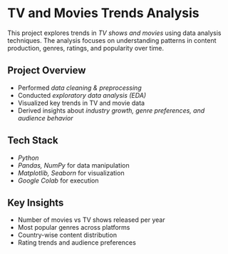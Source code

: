 #  TV and Movies Trends Analysis  

This project explores trends in *TV shows and movies* using data analysis techniques. The analysis focuses on understanding patterns in content production, genres, ratings, and popularity over time.  

##  Project Overview  
- Performed *data cleaning & preprocessing*  
- Conducted *exploratory data analysis (EDA)*  
- Visualized key trends in TV and movie data  
- Derived insights about *industry growth, genre preferences, and audience behavior*  

##  Tech Stack  
- *Python*  
- *Pandas, NumPy* for data manipulation  
- *Matplotlib, Seaborn* for visualization  
- *Google Colab* for execution  
## Key Insights  
-  Number of movies vs TV shows released per year  
-  Most popular genres across platforms  
-  Country-wise content distribution  
-  Rating trends and audience preferences  
